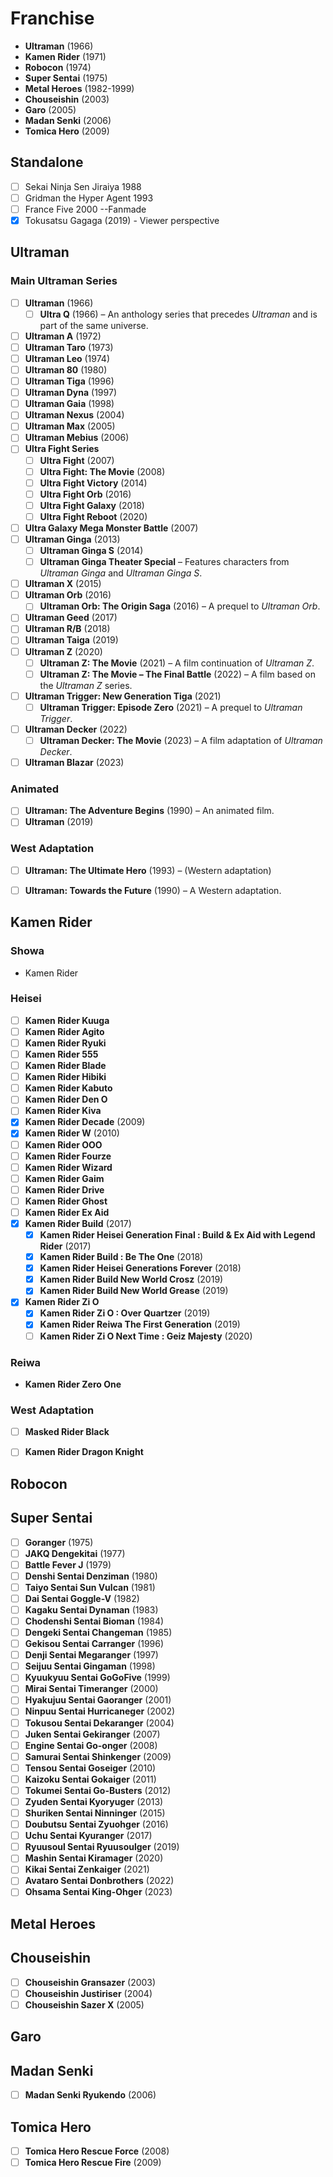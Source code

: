 # Franchise
- **Ultraman** (1966)
- **Kamen Rider** (1971)
- **Robocon** (1974)
- **Super Sentai** (1975)
- **Metal Heroes** (1982-1999)
- **Chouseishin** (2003)
- **Garo** (2005)
- **Madan Senki** (2006)
- **Tomica Hero** (2009)

## Standalone
- [ ] Sekai Ninja Sen Jiraiya 1988
- [ ] Gridman the Hyper Agent 1993
- [ ] France Five 2000 --Fanmade
- [x] Tokusatsu Gagaga (2019) - Viewer perspective

## Ultraman
### Main Ultraman Series
- [ ] **Ultraman** (1966)
  - [ ] **Ultra Q** (1966) – An anthology series that precedes *Ultraman* and is part of the same universe.
- [ ] **Ultraman A** (1972)
- [ ] **Ultraman Taro** (1973)
- [ ] **Ultraman Leo** (1974)
- [ ] **Ultraman 80** (1980)
- [ ] **Ultraman Tiga** (1996)
- [ ] **Ultraman Dyna** (1997)
- [ ] **Ultraman Gaia** (1998)
- [ ] **Ultraman Nexus** (2004)
- [ ] **Ultraman Max** (2005)
- [ ] **Ultraman Mebius** (2006)
- [ ] **Ultra Fight Series**
  - [ ] **Ultra Fight** (2007)
  - [ ] **Ultra Fight: The Movie** (2008)
  - [ ] **Ultra Fight Victory** (2014)
  - [ ] **Ultra Fight Orb** (2016)
  - [ ] **Ultra Fight Galaxy** (2018)
  - [ ] **Ultra Fight Reboot** (2020)
- [ ] **Ultra Galaxy Mega Monster Battle** (2007)
- [ ] **Ultraman Ginga** (2013)
  - [ ] **Ultraman Ginga S** (2014)
  - [ ] **Ultraman Ginga Theater Special** – Features characters from *Ultraman Ginga* and *Ultraman Ginga S*.
- [ ] **Ultraman X** (2015)
- [ ] **Ultraman Orb** (2016)
  - [ ] **Ultraman Orb: The Origin Saga** (2016) – A prequel to *Ultraman Orb*.
- [ ] **Ultraman Geed** (2017)
- [ ] **Ultraman R/B** (2018)
- [ ] **Ultraman Taiga** (2019)
- [ ] **Ultraman Z** (2020)
  - [ ] **Ultraman Z: The Movie** (2021) – A film continuation of *Ultraman Z*.
  - [ ] **Ultraman Z: The Movie – The Final Battle** (2022) – A film based on the *Ultraman Z* series.
- [ ] **Ultraman Trigger: New Generation Tiga** (2021)
  - [ ] **Ultraman Trigger: Episode Zero** (2021) – A prequel to *Ultraman Trigger*.
- [ ] **Ultraman Decker** (2022)
  - [ ] **Ultraman Decker: The Movie** (2023) – A film adaptation of *Ultraman Decker*.
- [ ] **Ultraman Blazar** (2023)
### Animated
- [ ] **Ultraman: The Adventure Begins** (1990) – An animated film.
- [ ] **Ultraman** (2019)
### West Adaptation
- [ ] **Ultraman: The Ultimate Hero** (1993) – (Western adaptation)
- [ ] **Ultraman: Towards the Future** (1990) – A Western adaptation.


## Kamen Rider
### Showa
- Kamen Rider
### Heisei
- [ ] **Kamen Rider Kuuga**
- [ ] **Kamen Rider Agito**
- [ ] **Kamen Rider Ryuki**
- [ ] **Kamen Rider 555**
- [ ] **Kamen Rider Blade**
- [ ] **Kamen Rider Hibiki**
- [ ] **Kamen Rider Kabuto**
- [ ] **Kamen Rider Den O**
- [ ] **Kamen Rider Kiva**
- [x] **Kamen Rider Decade** (2009)
- [x] **Kamen Rider W** (2010)
- [ ] **Kamen Rider OOO**
- [ ] **Kamen Rider Fourze**
- [ ] **Kamen Rider Wizard**
- [ ] **Kamen Rider Gaim**
- [ ] **Kamen Rider Drive**
- [ ] **Kamen Rider Ghost**
- [ ] **Kamen Rider Ex Aid**
- [x] **Kamen Rider Build** (2017)
  - [x] **Kamen Rider Heisei Generation Final : Build & Ex Aid with Legend Rider** (2017)
  - [x] **Kamen Rider Build : Be The One** (2018)
  - [x] **Kamen Rider Heisei Generations Forever** (2018)
  - [x] **Kamen Rider Build New World Crosz** (2019)
  - [x] **Kamen Rider Build New World Grease** (2019)
- [x] **Kamen Rider Zi O**
  - [x] **Kamen Rider Zi O : Over Quartzer** (2019)
  - [x] **Kamen Rider Reiwa The First Generation** (2019)
  - [ ] **Kamen Rider Zi O Next Time : Geiz Majesty** (2020)
### Reiwa
- **Kamen Rider Zero One**
### West Adaptation
- [ ] **Masked Rider Black**
- [ ] **Kamen Rider Dragon Knight**


## Robocon

## Super Sentai
- [ ] **Goranger** (1975)
- [ ] **JAKQ Dengekitai** (1977)
- [ ] **Battle Fever J** (1979)
- [ ] **Denshi Sentai Denziman** (1980)
- [ ] **Taiyo Sentai Sun Vulcan** (1981)
- [ ] **Dai Sentai Goggle-V** (1982)
- [ ] **Kagaku Sentai Dynaman** (1983)
- [ ] **Chodenshi Sentai Bioman** (1984)
- [ ] **Dengeki Sentai Changeman** (1985)
- [ ] **Gekisou Sentai Carranger** (1996)
- [ ] **Denji Sentai Megaranger** (1997)
- [ ] **Seijuu Sentai Gingaman** (1998)
- [ ] **Kyuukyuu Sentai GoGoFive** (1999)
- [ ] **Mirai Sentai Timeranger** (2000)
- [ ] **Hyakujuu Sentai Gaoranger** (2001)
- [ ] **Ninpuu Sentai Hurricaneger** (2002)
- [ ] **Tokusou Sentai Dekaranger** (2004)
- [ ] **Juken Sentai Gekiranger** (2007)
- [ ] **Engine Sentai Go-onger** (2008)
- [ ] **Samurai Sentai Shinkenger** (2009)
- [ ] **Tensou Sentai Goseiger** (2010)
- [ ] **Kaizoku Sentai Gokaiger** (2011)
- [ ] **Tokumei Sentai Go-Busters** (2012)
- [ ] **Zyuden Sentai Kyoryuger** (2013)
- [ ] **Shuriken Sentai Ninninger** (2015)
- [ ] **Doubutsu Sentai Zyuohger** (2016)
- [ ] **Uchu Sentai Kyuranger** (2017)
- [ ] **Ryuusoul Sentai Ryuusoulger** (2019)
- [ ] **Mashin Sentai Kiramager** (2020)
- [ ] **Kikai Sentai Zenkaiger** (2021)
- [ ] **Avataro Sentai Donbrothers** (2022)
- [ ] **Ohsama Sentai King-Ohger** (2023)

## Metal Heroes
## Chouseishin
- [ ] **Chouseishin Gransazer** (2003)
- [ ] **Chouseishin Justiriser** (2004)
- [ ] **Chouseishin Sazer X** (2005)
## Garo
## Madan Senki
- [ ] **Madan Senki Ryukendo** (2006)

## Tomica Hero
- [ ] **Tomica Hero Rescue Force** (2008)
- [ ] **Tomica Hero Rescue Fire** (2009)
